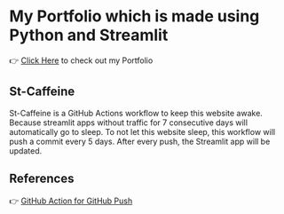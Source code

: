 # My Portfolio which is made using Python and Streamlit 
👉 [Click Here](https://gowtham.streamlitapp.com/) to check out my Portfolio 
## St-Caffeine
St-Caffeine is a GitHub Actions workflow to keep this website awake. Because streamlit apps without traffic for 7 consecutive days will automatically go to sleep. To not let this website sleep, this workflow will push a commit every 5 days. After every push, the Streamlit app will be updated.
## References
👉 [GitHub Action for GitHub Push](https://github.com/ad-m/github-push-action#example-workflow-file)
